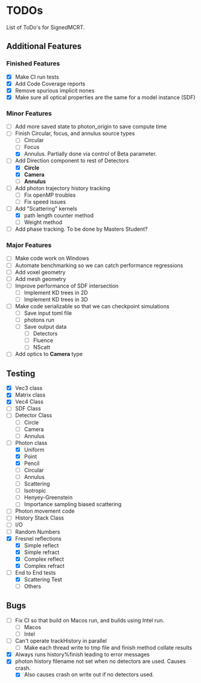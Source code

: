 # TODOs

List of ToDo's for SignedMCRT.

## Additional Features
### Finished Features
- [x] Make CI run tests
- [x] Add Code Coverage reports
- [x] Remove spurious implicit nones
- [x] Make sure all optical properties are the same for a model instance (SDF)
### Minor Features
- [ ] Add more saved state to photon_origin to save compute time
- [ ] Finish Circular, focus, and annulus source types
    - [ ] Circular
    - [ ] Focus
    - [x] Annulus. Partially done via control of Beta parameter. 
- [ ] Add Direction component to rest of Detectors
    - [x] **Circle**
    - [x] **Camera**
    - [ ] **Annulus**
- [ ] Add photon trajectory history tracking
    - [ ] Fix openMP troubles
    - [ ] Fix speed issues
- [ ] Add "Scattering" kernels
    - [x] path length counter method
    - [ ] Weight method
- [ ] Add phase tracking. To be done by Masters Student?
### Major Features
- [ ] Make code work on Windows
- [ ] Automate benchmarking so we can catch performance regressions
- [ ] Add voxel geometry
- [ ] Add mesh geometry
- [ ] Improve performance of SDF intersection
    - [ ] Implement KD trees in 2D
    - [ ] Implement KD trees in 3D
- [ ] Make code serializable so that we can checkpoint simulations
     - [ ] Save input toml file
     - [ ] photons run
     - [ ] Save output data
        - [ ] Detectors
        - [ ] Fluence
        - [ ] NScatt
- [ ] Add optics to **Camera** type

## Testing

- [x] Vec3 class
- [x] Matrix class
- [x] Vec4 Class
- [ ] SDF Class
- [ ] Detector Class
    - [ ] Circle
    - [ ] Camera
    - [ ] Annulus
- [ ] Photon class
    - [x] Uniform
    - [x] Point
    - [x] Pencil
    - [ ] Circular
    - [ ] Annulus
    - [ ] Scattering
     - [ ] Isotropic
     - [ ] Henyey-Greenstein
     - [ ] Importance sampling biased scattering
- [ ] Photon movement code
- [ ] History Stack Class
- [ ] I/O
- [ ] Random Numbers
- [x] Fresnel reflections
    - [x] Simple reflect
    - [x] Simple refract
    - [x] Complex reflect
    - [x] Complex refract
- [ ] End to End tests
    - [x] Scattering Test
    - [ ] Others

## Bugs
- [ ] Fix CI so that build on Macos run, and builds using Intel run.
    - [ ] Macos
    - [ ] Intel
- [ ] Can't operate trackHistory in parallel
    - [ ] Make each thread write to tmp file and finish method collate results
- [x] Always runs history%finish leading to error messages
- [x] photon history filename not set when no detectors are used. Causes crash.
    - [x] Also causes crash on write out if no detectors used.
